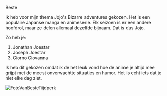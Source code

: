 Beste 

Ik heb voor mijn thema Jojo's Bizarre adventures gekozen. 
Het is een populaire Japanse manga en animeserie. Elk seizoen is er een andere hoofdrol, maar ze delen allemaal dezelfde bijnaam.
Dat is dus Jojo.

Zo heb je:
1. Jonathan Joestar
2. Joseph Joestar
3. Giorno Giovanna

Ik heb dit gekozen omdat ik de het leuk vond hoe de anime je altijd mee grijpt met de meest onverwachtte situaties en humor. 
Het is echt iets dat je niet elke dag ziet.

![FotoVanBesteTijdperk](./img/JOJO’S%20BIZARRE%20ADVENTURE.jpg)
